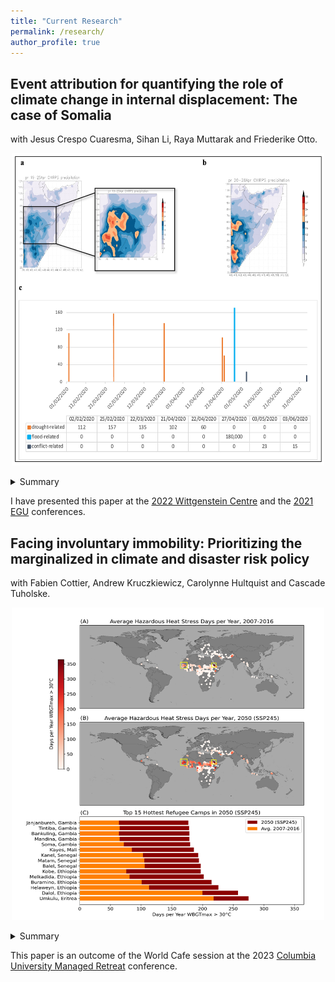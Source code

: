 ```yaml
---
title: "Current Research"
permalink: /research/
author_profile: true
---
```


## Event attribution for quantifying the role of climate change in internal displacement: The case of Somalia
with Jesus Crespo Cuaresma, Sihan Li, Raya Muttarak and Friederike Otto.
<p align="center">
<img src="/images/Paper4.png" alt="Somalia Impact Attribution" width="500" height="500" title="Migration Impact Attribution">
</p>
<details>
<summary>Summary</summary>
The science of event attribution is relatively nascent. While its body of knowledge is growing fast, numerous gaps remain, including on the appropriate statistical methods and the proper consideration of various degrees of vulnerabilities and exposure. We show that attributing climate change to internal displacement requires a focus on the interplay between climate and non-climate drivers of impacts via a feasibility study of the 2020 floods in Somalia. Using detailed internal displacement flow data, we describe the socio-spatial characteristics associated with the flooding event. We show that climate change has a limited role in revealing displacement impacts and magnitude following the extreme event.
</details>

I have presented this paper at the [2022 Wittgenstein Centre](https://www.oeaw.ac.at/vid/events/calendar/conferences/wic-2022-population-and-climate-change) and the [2021 EGU](https://ui.adsabs.harvard.edu/abs/2021EGUGA..2310845T/abstract) conferences.


## Facing involuntary immobility: Prioritizing the marginalized in climate and disaster risk policy

with Fabien Cottier, Andrew Kruczkiewicz, Carolynne Hultquist and Cascade Tuholske.
<p align="center">
<img src="/images/Involuntaryimmobility.png" alt="Involuntary Immobility in Refugee Camps" width="500" height="500" title="Involuntary Immobility in Refugee Camps">
</p>
<details>
<summary>Summary</summary>
Globally, populations are increasingly located in areas at high risk of frequent, extreme weather events. Some exposed populations have the ability to move to safer places; others are unable to get out of harm’s way. The climate risks facing these involuntary immobile populations are not often addressed by local and national authorities, despite increasing recognition by international development agencies and humanitarian actors. Here we discuss when and how climate and extreme weather events lead to involuntary immobility by considering the influence of political, socioeconomic, and environmental factors. Addressing barriers in policy and disaster planning, early warning systems and anticipatory action could be tailored to support involuntarily immobile communities. While policy and planning should be data-informed, lack of appropriate data quality should not limit governments and institutions from taking action. Immobility needs to be aligned with the broader sustainable development objectives which entail climate justice and orderly migration.
</details>

This paper is an outcome of the World Cafe session at the 2023 [Columbia University Managed Retreat](https://adaptation.ei.columbia.edu/sites/default/files/content/agenda%20v6.19.23.pdf#page=4) conference.